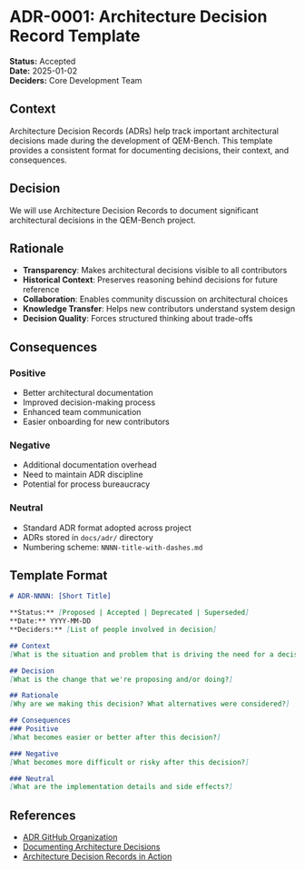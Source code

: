 # ADR-0001: Architecture Decision Record Template

**Status:** Accepted  
**Date:** 2025-01-02  
**Deciders:** Core Development Team  

## Context

Architecture Decision Records (ADRs) help track important architectural decisions made during the development of QEM-Bench. This template provides a consistent format for documenting decisions, their context, and consequences.

## Decision

We will use Architecture Decision Records to document significant architectural decisions in the QEM-Bench project.

## Rationale

- **Transparency**: Makes architectural decisions visible to all contributors
- **Historical Context**: Preserves reasoning behind decisions for future reference
- **Collaboration**: Enables community discussion on architectural choices
- **Knowledge Transfer**: Helps new contributors understand system design
- **Decision Quality**: Forces structured thinking about trade-offs

## Consequences

### Positive
- Better architectural documentation
- Improved decision-making process
- Enhanced team communication
- Easier onboarding for new contributors

### Negative
- Additional documentation overhead
- Need to maintain ADR discipline
- Potential for process bureaucracy

### Neutral
- Standard ADR format adopted across project
- ADRs stored in `docs/adr/` directory
- Numbering scheme: `NNNN-title-with-dashes.md`

## Template Format

```markdown
# ADR-NNNN: [Short Title]

**Status:** [Proposed | Accepted | Deprecated | Superseded]
**Date:** YYYY-MM-DD
**Deciders:** [List of people involved in decision]

## Context
[What is the situation and problem that is driving the need for a decision?]

## Decision
[What is the change that we're proposing and/or doing?]

## Rationale
[Why are we making this decision? What alternatives were considered?]

## Consequences
### Positive
[What becomes easier or better after this decision?]

### Negative
[What becomes more difficult or risky after this decision?]

### Neutral
[What are the implementation details and side effects?]
```

## References

- [ADR GitHub Organization](https://adr.github.io/)
- [Documenting Architecture Decisions](https://cognitect.com/blog/2011/11/15/documenting-architecture-decisions)
- [Architecture Decision Records in Action](https://www.thoughtworks.com/radar/techniques/lightweight-architecture-decision-records)
